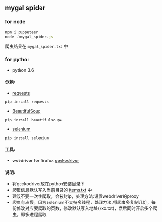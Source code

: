 ## mygal spider

### for node
```js
npm i puppeteer
node .\mygal_spider.js
```
爬虫结果在 `mygal_spider.txt` 中

### for pytho:
 - python 3.6

#### 依赖:
 - [requests](http://www.python-requests.org/en/master/user/install/#install)
```pyhton
pip install requests
``` 
 - [BeautifulSoup](https://www.crummy.com/software/BeautifulSoup/bs4/doc/)
```pyhton
pip install beautifulsoup4
``` 
 - [selenium](http://selenium-python.readthedocs.io/installation.html)
```pyhton
pip install selenium
``` 

#### 工具:
 - webdriver for firefox [geckodriver](https://github.com/mozilla/geckodriver/releases/)
 
#### 说明:
 - 将geckodriver放在python安装目录下
 - 爬取信息默认写入当前目录的 [items.txt](https://github.com/Beats0/scripter/blob/master/mygalgame.com_spider/items.txt) 中
 - 建议不要一次性爬取，会被封ip，处理方法:设置webdriver的proxy
 - 爬虫有点慢，因为selenium不支持多线程，处理方法:将爬虫多复制几份，每份修改对应要爬取的页数，修改默认写入地址(xxx.txt)，然后同时开启多个爬虫，即多进程爬取
